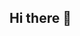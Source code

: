 ## Hi there 👋

<!--
**amandachamiline/amandachamiline** is a ✨ _special_ ✨ repository because its `README.md` (this file) appears on your GitHub profile.

Here are some ideas to get you started:

- 🔭 I’m currently working on writing
- 🌱 I’m currently learning how to pace my stories
- 👯 I’m looking to collaborate on critiquing writing pages
- 🤔 I’m looking for help with life
-->
